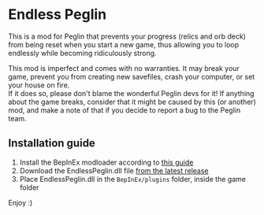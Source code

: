 # Endless Peglin

This is a mod for Peglin that prevents your progress 
(relics and orb deck) from being reset when you start a new game,
thus allowing you to loop endlessly while becoming ridiculously strong.

This mod is imperfect and comes with no warranties. It may break your game,
prevent you from creating new savefiles, crash your computer, or set your house on fire.  
If it does so, please don't blame the wonderful Peglin devs for it! If anything 
about the game breaks, consider that it might be caused by this (or another) mod,
and make a note of that if you decide to report a bug to the Peglin team.

## Installation guide
1. Install the BepInEx modloader according to [this guide](https://docs.bepinex.dev/articles/user_guide/installation/index.html)
2. Download the EndlessPeglin.dll file [from the latest release](https://github.com/bo0tzz/EndlessPeglin/releases/latest/download/EndlessPeglin.dll)
4. Place EndlessPeglin.dll in the `BepInEx/plugins` folder, inside the game folder

Enjoy :)
